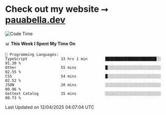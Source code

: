 # Check out my website ⭢ [pauabella.dev](https://pauabella.dev)

<!--START_SECTION:waka-->
![Code Time](http://img.shields.io/badge/Code%20Time-4%2C327%20hrs%2049%20mins-blue)

📊 **This Week I Spent My Time On** 

```text
💬 Programming Languages: 
TypeScript               33 hrs 1 min        ███████████████████████░░   91.30 % 
Other                    55 mins             █░░░░░░░░░░░░░░░░░░░░░░░░   02.55 % 
CSS                      54 mins             █░░░░░░░░░░░░░░░░░░░░░░░░   02.52 % 
JSON                     20 mins             ░░░░░░░░░░░░░░░░░░░░░░░░░   00.96 % 
Gettext Catalog          15 mins             ░░░░░░░░░░░░░░░░░░░░░░░░░   00.73 % 
```


 Last Updated on 12/04/2025 04:07:04 UTC
<!--END_SECTION:waka-->
